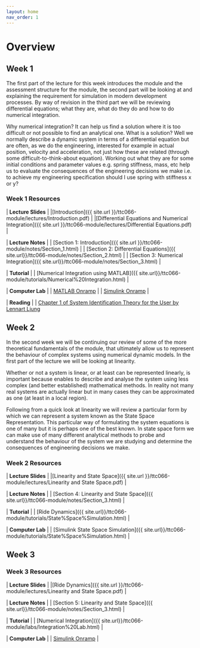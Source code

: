 ```yaml
---
layout: home
nav_order: 1
---
```


# Overview

## Week 1

The first part of the lecture for this week introduces the module and the assessment structure for the module, the second part will be looking at and explaining the requirement for simulation in modern development processes.  By way of revision in the third part we will be reviewing differential equations; what they are, what do they do and how to do numerical integration.

Why numerical integration?  It can help us find a solution where it is too difficult or not possible to find an analytical one. What is a solution? Well we normally describe a dynamic system in terms of a differential equation but are often, as we do the engineering, interested for example in actual position, velocity and acceleration, not just how these are related (through some difficult-to-think-about equation).  Working out what they are for some initial conditions and parameter values e.g. spring stiffness, mass, etc help us to evaluate the consequences of the engineering decisions we make i.e. to achieve my engineering specification should I use spring with stiffness x or y?

### Week 1 Resources

| **Lecture Slides**  |
|[Introduction]({{ site.url }}/ttc066-module/lectures/Introduction.pdf) |
|[Differential Equations and Numerical Integration]({{ site.url }}/ttc066-module/lectures/Differential Equations.pdf) |

| **Lecture Notes** |
| [Section 1: Introduction]({{ site.url }}/ttc066-module/notes/Section_1.html) |
| [Section 2: Differential Equations]({{ site.url}}/ttc066-module/notes/Section_2.html) |
| [Section 3: Numerical Integration]({{ site.url}}/ttc066-module/notes/Section_3.html) |

| **Tutorial** |
| [Numerical Integration using MATLAB]({{ site.url}}/ttc066-module/tutorials/Numerical%20Integration.html) |

| **Computer Lab** |
| [MATLAB Onramp](https://uk.mathworks.com/learn/tutorials/matlab-onramp.html) |
| [Simulink Onramp](https://uk.mathworks.com/learn/tutorials/simulink-onramp.html) |

| **Reading** |
| [Chapter 1 of System Identification Theory for the User by Lennart Ljung](https://lboro-test-vufind.koha-ptfs.co.uk/Record/454427)

## Week 2

In the second week we will be continuing our review of some of the more theoretical fundamentals of the module, that ultimately allow us to represent the behaviour of complex systems using numerical dynamic models.  In the first part of the lecture we will be looking at linearity.  

Whether or not a system is linear, or at least can be represented linearly, is important because enables to describe and analyse the system using less complex (and better established) mathematical methods.  In reality not many real systems are actually linear but in many cases they can be approximated as one (at least in a local region).

Following from a quick look at linearity we will review a particular form by which we can represent a system known as the State Space Representation.  This particular way of formulating the system equations is one of many but it is perhaps one of the best known.  In state space form we can make use of many different analytical methods to probe and understand the behaviour of the system we are studying and determine the consequences of engineering decisions we make.

### Week 2 Resources

| **Lecture Slides**  |
|[Linearity and State Space]({{ site.url }}/ttc066-module/lectures/Linearity and State Space.pdf) |

| **Lecture Notes** |
| [Section 4: Linearity and State Space]({{ site.url}}/ttc066-module/notes/Section_3.html) |

| **Tutorial** |
| [Ride Dynamics]({{ site.url}}/ttc066-module/tutorials/State%Space%Simulation.html) |

| **Computer Lab** |
| [Simulink State Space Simulation]({{ site.url}}/ttc066-module/tutorials/State%Space%Simulation.html) |

## Week 3

### Week 3 Resources

| **Lecture Slides**  |
|[Ride Dynamics]({{ site.url }}/ttc066-module/lectures/Linearity and State Space.pdf) |

| **Lecture Notes** |
| [Section 5: Linearity and State Space]({{ site.url}}/ttc066-module/notes/Section_3.html) |

| **Tutorial** |
| [Numerical Integration]({{ site.url}}/ttc066-module/labs/Integration%20Lab.html) |

| **Computer Lab** |
| [Simulink Onramp](https://uk.mathworks.com/learn/tutorials/simulink-onramp.html) |

<!-- ## Week 4

### Week 4 Resources

| **Lecture Slides**  |
|[Ride Dynamics]({{ site.url }}/ttc066-module/lectures/Linearity and State Space.pdf) |

| **Lecture Notes** |
| [Section 4: Linearity and State Space]({{ site.url}}/ttc066-module/notes/Section_3.html) |

| **Tutorial** |
| [Numerical Integration]({{ site.url}}/ttc066-module/labs/Integration%20Lab.html) |

| **Computer Lab** |
| [Simulink Onramp](https://uk.mathworks.com/learn/tutorials/simulink-onramp.html) |

## Week 5

### Week 5 Resources

| **Lecture Slides**  |
|[Linearity and State Space]({{ site.url }}/ttc066-module/lectures/Linearity and State Space.pdf) |

| **Lecture Notes** |
| [Section 4: Linearity and State Space]({{ site.url}}/ttc066-module/notes/Section_3.html) |

| **Tutorial** |
| [Numerical Integration]({{ site.url}}/ttc066-module/labs/Integration%20Lab.html) |

| **Computer Lab** |
| [Simulink Onramp](https://uk.mathworks.com/learn/tutorials/simulink-onramp.html) |

## Week 6

### Week 6 Resources

| **Lecture Slides**  |
|[Linearity and State Space]({{ site.url }}/ttc066-module/lectures/Linearity and State Space.pdf) |

| **Lecture Notes** |
| [Section 4: Linearity and State Space]({{ site.url}}/ttc066-module/notes/Section_3.html) |

| **Tutorial** |
| [Numerical Integration]({{ site.url}}/ttc066-module/labs/Integration%20Lab.html) |

| **Computer Lab** |
| [Simulink Onramp](https://uk.mathworks.com/learn/tutorials/simulink-onramp.html) |

## Week 7

### Week 7 Resources

| **Lecture Slides**  |
|[Linearity and State Space]({{ site.url }}/ttc066-module/lectures/Linearity and State Space.pdf) |

| **Lecture Notes** |
| [Section 4: Linearity and State Space]({{ site.url}}/ttc066-module/notes/Section_3.html) |

| **Tutorial** |
| [Numerical Integration]({{ site.url}}/ttc066-module/labs/Integration%20Lab.html) |

| **Computer Lab** |
| [Simulink Onramp](https://uk.mathworks.com/learn/tutorials/simulink-onramp.html) |

## Week 8

### Week 8 Resources

| **Lecture Slides**  |
|[Linearity and State Space]({{ site.url }}/ttc066-module/lectures/Linearity and State Space.pdf) |

| **Lecture Notes** |
| [Section 4: Linearity and State Space]({{ site.url}}/ttc066-module/notes/Section_3.html) |

| **Tutorial** |
| [Numerical Integration]({{ site.url}}/ttc066-module/labs/Integration%20Lab.html) |

| **Computer Lab** |
| [Simulink Onramp](https://uk.mathworks.com/learn/tutorials/simulink-onramp.html) |

## Week 9

### Week 9 Resources

| **Lecture Slides**  |
|[Linearity and State Space]({{ site.url }}/ttc066-module/lectures/Linearity and State Space.pdf) |

| **Lecture Notes** |
| [Section 4: Linearity and State Space]({{ site.url}}/ttc066-module/notes/Section_3.html) |

| **Tutorial** |
| [Numerical Integration]({{ site.url}}/ttc066-module/labs/Integration%20Lab.html) |

| **Computer Lab** |
| [Simulink Onramp](https://uk.mathworks.com/learn/tutorials/simulink-onramp.html) |

## Week 10

### Week 10 Resources

| **Lecture Slides**  |
|[Linearity and State Space]({{ site.url }}/ttc066-module/lectures/Linearity and State Space.pdf) |

| **Lecture Notes** |
| [Section 4: Linearity and State Space]({{ site.url}}/ttc066-module/notes/Section_3.html) |

| **Tutorial** |
| [Numerical Integration]({{ site.url}}/ttc066-module/labs/Integration%20Lab.html) |

| **Computer Lab** |
| [Simulink Onramp](https://uk.mathworks.com/learn/tutorials/simulink-onramp.html) |

## Week 11

### Week 11 Resources

| **Lecture Slides**  |
|[Linearity and State Space]({{ site.url }}/ttc066-module/lectures/Linearity and State Space.pdf) |

| **Lecture Notes** |
| [Section 4: Linearity and State Space]({{ site.url}}/ttc066-module/notes/Section_3.html) |

| **Tutorial** |
| [Numerical Integration]({{ site.url}}/ttc066-module/labs/Integration%20Lab.html) |

| **Computer Lab** |
| [Simulink Onramp](https://uk.mathworks.com/learn/tutorials/simulink-onramp.html) |

## Week 12

### Week 12 Resources

| **Lecture Slides**  |
|[Linearity and State Space]({{ site.url }}/ttc066-module/lectures/Linearity and State Space.pdf) |

| **Lecture Notes** |
| [Section 4: Linearity and State Space]({{ site.url}}/ttc066-module/notes/Section_3.html) |

| **Tutorial** |
| [Numerical Integration]({{ site.url}}/ttc066-module/labs/Integration%20Lab.html) |

| **Computer Lab** |
| [Simulink Onramp](https://uk.mathworks.com/learn/tutorials/simulink-onramp.html) | -->
